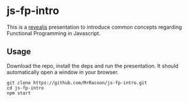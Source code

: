 js-fp-intro
===========

This is a [revealjs][reveal] presentation to introduce common concepts
regarding Functional Programming in Javascript.

Usage
-----

Download the repo, install the deps and run the presentation. It should
automatically open a window in your browser.

```shell
git clone https://github.com/MrRacoon/js-fp-intro.git
cd js-fp-intro
npm start
```

[reveal]: https://github.com/hakimel/reveal.js/
